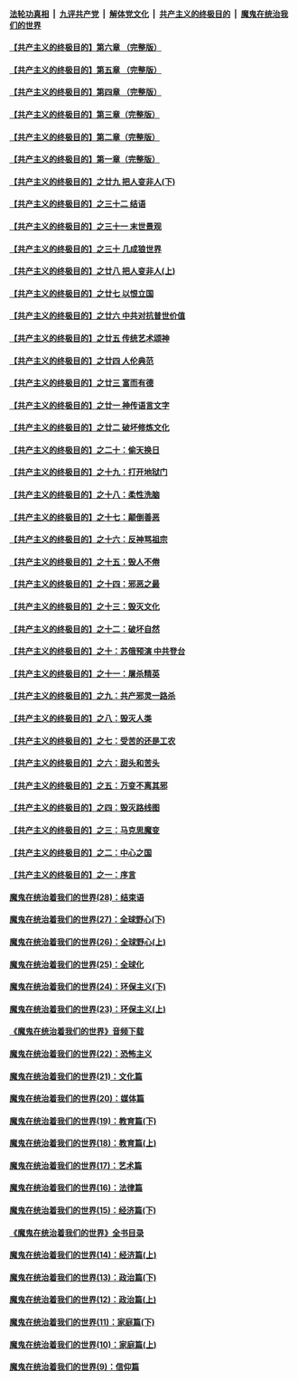 ####  [法轮功真相](../../../../basic/blob/master/README.md?t=09242226) &nbsp;|&nbsp; [九评共产党](../../../../9ping.md/blob/master/README.md?t=09242226) &nbsp;|&nbsp; [解体党文化](../../../../jtdwh.md/blob/master/README.md?t=09242226)  &nbsp;|&nbsp; [共产主义的终极目的](../../../../gczydzjmd.md/blob/master/README.md?t=09242226) &nbsp;|&nbsp; [魔鬼在统治我们的世界](../../../../mgztzwmdsj.md/blob/master/README.md?t=09242226) 

#### [【共产主义的终极目的】第六章 （完整版）](../pages/nsc422/n11428913.md?t=09242226) 

#### [【共产主义的终极目的】第五章 （完整版）](../pages/nsc422/n11428912.md?t=09242226) 

#### [【共产主义的终极目的】第四章 （完整版）](../pages/nsc422/n11428907.md?t=09242226) 

#### [【共产主义的终极目的】第三章（完整版）](../pages/nsc422/n11428848.md?t=09242226) 

#### [【共产主义的终极目的】第二章（完整版）](../pages/nsc422/n11428831.md?t=09242226) 

#### [【共产主义的终极目的】第一章（完整版）](../pages/nsc422/n11417651.md?t=09242226) 

#### [【共产主义的终极目的】之廿九 把人变非人(下)](../pages/nsc422/n11344140.md?t=09242226) 

#### [【共产主义的终极目的】之三十二 结语](../pages/nsc422/n11360535.md?t=09242226) 

#### [【共产主义的终极目的】之三十一 末世景观](../pages/nsc422/n11351129.md?t=09242226) 

#### [【共产主义的终极目的】之三十 几成狼世界](../pages/nsc422/n11348280.md?t=09242226) 

#### [【共产主义的终极目的】之廿八 把人变非人(上)](../pages/nsc422/n11340492.md?t=09242226) 

#### [【共产主义的终极目的】之廿七 以恨立国](../pages/nsc422/n11336944.md?t=09242226) 

#### [【共产主义的终极目的】之廿六 中共对抗普世价值](../pages/nsc422/n11324785.md?t=09242226) 

#### [【共产主义的终极目的】之廿五 传统艺术颂神](../pages/nsc422/n11296396.md?t=09242226) 

#### [【共产主义的终极目的】之廿四 人伦典范](../pages/nsc422/n11296397.md?t=09242226) 

#### [【共产主义的终极目的】之廿三 富而有德](../pages/nsc422/n11283598.md?t=09242226) 

#### [【共产主义的终极目的】之廿一 神传语言文字](../pages/nsc422/n11263265.md?t=09242226) 

#### [【共产主义的终极目的】之廿二 破坏修炼文化](../pages/nsc422/n11245728.md?t=09242226) 

#### [【共产主义的终极目的】之二十：偷天换日](../pages/nsc422/n11238846.md?t=09242226) 

#### [【共产主义的终极目的】之十九：打开地狱门](../pages/nsc422/n11206376.md?t=09242226) 

#### [【共产主义的终极目的】之十八：柔性洗脑](../pages/nsc422/n11199994.md?t=09242226) 

#### [【共产主义的终极目的】之十七：颠倒善恶](../pages/nsc422/n11179782.md?t=09242226) 

#### [【共产主义的终极目的】之十六：反神骂祖宗](../pages/nsc422/n11166798.md?t=09242226) 

#### [【共产主义的终极目的】之十五：毁人不倦](../pages/nsc422/n11166792.md?t=09242226) 

#### [【共产主义的终极目的】之十四：邪恶之最](../pages/nsc422/n11150249.md?t=09242226) 

#### [【共产主义的终极目的】之十三：毁灭文化](../pages/nsc422/n11135227.md?t=09242226) 

#### [【共产主义的终极目的】之十二：破坏自然](../pages/nsc422/n11135214.md?t=09242226) 

#### [【共产主义的终极目的】之十：苏俄预演 中共登台](../pages/nsc422/n11118424.md?t=09242226) 

#### [【共产主义的终极目的】之十一：屠杀精英](../pages/nsc422/n11118442.md?t=09242226) 

#### [【共产主义的终极目的】之九：共产邪灵一路杀](../pages/nsc422/n11114139.md?t=09242226) 

#### [【共产主义的终极目的】之八：毁灭人类](../pages/nsc422/n11108503.md?t=09242226) 

#### [【共产主义的终极目的】之七：受苦的还是工农](../pages/nsc422/n11101809.md?t=09242226) 

#### [【共产主义的终极目的】之六：甜头和苦头](../pages/nsc422/n11096971.md?t=09242226) 

#### [【共产主义的终极目的】之五：万变不离其邪](../pages/nsc422/n11091285.md?t=09242226) 

#### [【共产主义的终极目的】之四：毁灭路线图](../pages/nsc422/n11086284.md?t=09242226) 

#### [【共产主义的终极目的】之三：马克思魔变](../pages/nsc422/n11061941.md?t=09242226) 

#### [【共产主义的终极目的】之二：中心之国](../pages/nsc422/n11047728.md?t=09242226) 

#### [【共产主义的终极目的】之一：序言](../pages/nsc422/n11086077.md?t=09242226) 

#### [魔鬼在统治着我们的世界(28)：结束语](../pages/nsc422/n10936246.md?t=09242226) 

#### [魔鬼在统治着我们的世界(27)：全球野心(下)](../pages/nsc422/n10928319.md?t=09242226) 

#### [魔鬼在统治着我们的世界(26)：全球野心(上)](../pages/nsc422/n10900318.md?t=09242226) 

#### [魔鬼在统治着我们的世界(25)：全球化](../pages/nsc422/n10788205.md?t=09242226) 

#### [魔鬼在统治着我们的世界(24)：环保主义(下)](../pages/nsc422/n10695307.md?t=09242226) 

#### [魔鬼在统治着我们的世界(23)：环保主义(上)](../pages/nsc422/n10688613.md?t=09242226) 

#### [《魔鬼在统治着我们的世界》音频下载](../pages/nsc422/n10635553.md?t=09242226) 

#### [魔鬼在统治着我们的世界(22)：恐怖主义](../pages/nsc422/n10614727.md?t=09242226) 

#### [魔鬼在统治着我们的世界(21)：文化篇](../pages/nsc422/n10597706.md?t=09242226) 

#### [魔鬼在统治着我们的世界(20)：媒体篇](../pages/nsc422/n10586579.md?t=09242226) 

#### [魔鬼在统治着我们的世界(19)：教育篇(下)](../pages/nsc422/n10564808.md?t=09242226) 

#### [魔鬼在统治着我们的世界(18)：教育篇(上)](../pages/nsc422/n10526970.md?t=09242226) 

#### [魔鬼在统治着我们的世界(17)：艺术篇](../pages/nsc422/n10499093.md?t=09242226) 

#### [魔鬼在统治着我们的世界(16)：法律篇](../pages/nsc422/n10485969.md?t=09242226) 

#### [魔鬼在统治着我们的世界(15)：经济篇(下)](../pages/nsc422/n10469975.md?t=09242226) 

#### [《魔鬼在统治着我们的世界》全书目录](../pages/nsc422/n10464261.md?t=09242226) 

#### [魔鬼在统治着我们的世界(14)：经济篇(上)](../pages/nsc422/n10457370.md?t=09242226) 

#### [魔鬼在统治着我们的世界(13)：政治篇(下)](../pages/nsc422/n10448270.md?t=09242226) 

#### [魔鬼在统治着我们的世界(12)：政治篇(上)](../pages/nsc422/n10444576.md?t=09242226) 

#### [魔鬼在统治着我们的世界(11)：家庭篇(下)](../pages/nsc422/n10440961.md?t=09242226) 

#### [魔鬼在统治着我们的世界(10)：家庭篇(上)](../pages/nsc422/n10435448.md?t=09242226) 

#### [魔鬼在统治着我们的世界(9)：信仰篇](../pages/nsc422/n10432159.md?t=09242226) 


